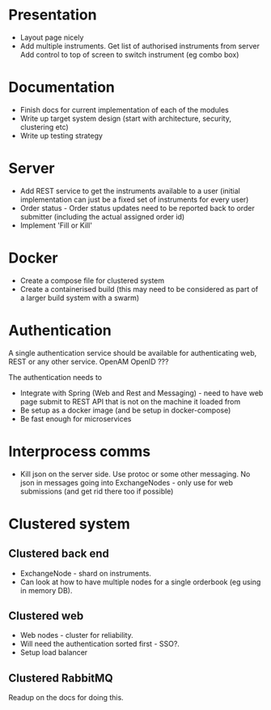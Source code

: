 

# Presentation

* Layout page nicely
* Add multiple instruments.
    Get list of authorised instruments from server
    Add control to top of screen to switch instrument (eg combo box)

# Documentation

* Finish docs for current implementation of each of the modules
* Write up target system design (start with architecture, security, clustering etc)
* Write up testing strategy


# Server 

* Add REST service to get the instruments available to a user (initial implementation can just be a fixed set of instruments for every user)
* Order status - Order status updates need to be reported back to order submitter (including the actual assigned order id)
* Implement 'Fill or Kill'

# Docker 

* Create a compose file for clustered system
* Create a containerised build (this may need to be considered as part of a larger build system with a swarm) 


# Authentication

A single authentication service should be available for authenticating web, REST or any other service.
OpenAM
OpenID
???

The authentication needs to
* Integrate with Spring (Web and Rest and Messaging) - need to have web page submit to REST API that is not on the machine it loaded from
* Be setup as a docker image (and be setup in docker-compose)
* Be fast enough for microservices


# Interprocess comms

* Kill json on the server side.
   Use protoc or some other messaging. No json in messages going into ExchangeNodes - only use for web submissions (and get rid there too if possible)


# Clustered system

## Clustered back end

* ExchangeNode - shard on instruments.
* Can look at how to have multiple nodes for a single orderbook (eg using in memory DB).  
 
## Clustered web
 
* Web nodes - cluster for reliability. 
* Will need the authentication sorted first - SSO?. 
* Setup load balancer

## Clustered RabbitMQ
Readup on the docs for doing this.




  
